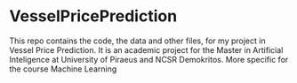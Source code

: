 # VesselPricePrediction
This repo contains the code, the data and other files, for my project in Vessel Price Prediction.
It is an academic project for the Master in Artificial Inteligence at University of Piraeus and NCSR Demokritos.
More specific for the course Machine Learning
